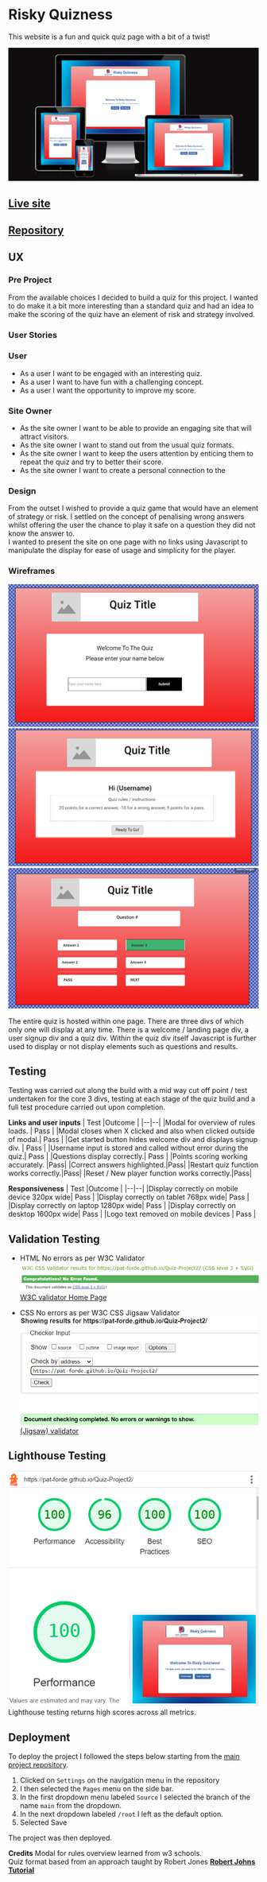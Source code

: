 
# Risky Quizness

This website is a fun and quick quiz page with a bit of a twist! 

![Risky Quizness](assets/images/readme-images/responsivescreenshots.png)

## **[Live site](https://pat-forde.github.io/Quiz-Project2/)**


## **[Repository](https://github.com/Pat-Forde/Quiz-Project2)**

## UX 

### Pre Project

From the available choices I decided to build a quiz for this project. I wanted to do make it a bit more interesting than a standard quiz and had an idea to make the scoring of the quiz have an element of risk and strategy involved. 

### User Stories

### User
+ As a user I want to be engaged with an interesting quiz.
+ As a user I want to have fun with a challenging concept.
+ As a user I want the opportunity to improve my score.

### Site Owner
+ As the site owner I want to be able to provide an engaging site that will attract visitors.
+ As the site owner I want to stand out from the usual quiz formats.  
+ As the site owner I want to keep the users attention by enticing them to repeat the quiz and try to better their score.
+ As the site owner I want to create a personal connection to the 

### Design

From the outset I wished to provide a quiz game that would have an element of strategy or risk. I settled on the concept of penalising wrong answers whilst offering the user the chance to play it safe on a question they did not know the answer to.  
I wanted to present the site on one page with no links using Javascript to manipulate the display for ease of usage and simplicity for the player. 

### Wireframes

![](assets/images/readme-images/mockflow1.png)
![](assets/images/readme-images/mockflow2.png)
![](assets/images/readme-images/mockflow3.png)


The entire quiz is hosted within one page. There are three divs of which only one will display at any time. There is a welcome / landing page div, a user signup div and a quiz div. Within the quiz div itself Javascript is further used to display or not display elements such as questions and results. 




## Testing ##

Testing was carried out along the build with a mid way cut off point / test undertaken for the core 3 divs, testing at each stage of the quiz build and a full test procedure carried out upon completion.  

 **Links and user inputs**
  | Test |Outcome  |
  |--|--|
  |Modal for overview of rules loads. | Pass  |
  |Modal closes when X clicked and also when clicked outside of modal.| Pass |
  |Get started button hides welcome div and displays signup div. | Pass |
  |Username input is stored and called without error during the quiz.| Pass |
  |Questions display correctly.| Pass |
  |Points scoring working accurately. |Pass|
  |Correct answers highlighted.|Pass|
  |Restart quiz function works correctly.|Pass|
  |Reset / New player function works correctly.|Pass|

  **Responsiveness**
  | Test |Outcome  |
  |--|--|
  |Display correctly on mobile device 320px wide| Pass |
  |Display correctly on tablet 768px wide| Pass |
  |Display correctly on laptop 1280px wide| Pass |
  |Display correctly on desktop 1600px wide| Pass |
  |Logo text removed on mobile devices | Pass |






## Validation Testing 

- HTML
No errors as per W3C Validator  
![](assets/images/readme-images/htmlvalidator.png)
[W3C validator Home Page](https://validator.w3.org/nu/?doc=https%3A%2F%2Fpat-forde.github.io%2FQuiz-Project2%2F)   
  
- CSS
No errors as per W3C CSS Jigsaw Validator
![](assets/images/readme-images/cssvalidation.png)  
[(Jigsaw) validator](https://jigsaw.w3.org/css-validator/validator?uri=https%3A%2F%2Fpat-forde.github.io%2FQuiz-Project2%2F&profile=css3svg&usermedium=all&warning=1&vextwarning=&lang=en)

## Lighthouse Testing

![](assets/images/readme-images/lighthouse.png)
Lighthouse testing returns high scores across all metrics.
  


## Deployment

To deploy the project I followed the steps below starting from the [main project repository](https://github.com/Pat-Forde/Quiz-Project2).

 1. Clicked on `Settings` on the navigation menu in the repository
 2. I then selected the `Pages` menu on the side bar.
 3. In the first dropdown menu labeled `Source` I selected the branch of the name `main` from the dropdown.
 4. In the next dropdown labeled `/root` I left as the default option.
 5. Selected Save
 
  The project was then deployed.
  

**Credits**
Modal for rules overview learned from w3 schools.   
Quiz format based from an approach taught by Robert Jones **[Robert Johns Tutorial](https://hackr.io/blog/how-to-build-a-javascript-quiz-app)**


